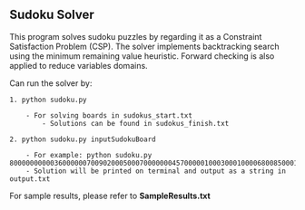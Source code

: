 ## Sudoku Solver

This program solves sudoku puzzles by regarding it as a Constraint Satisfaction Problem (CSP). The solver implements backtracking search using the minimum remaining value heuristic. Forward checking is also applied to reduce variables domains.


Can run the solver by:
	
	1. python sudoku.py    
	
		- For solving boards in sudokus_start.txt
	        - Solutions can be found in sudokus_finish.txt
		
	2. python sudoku.py inputSudokuBoard
                
		- For example: python sudoku.py 800000000003600000070090200050007000000045700000100030001000068008500010090000400
		- Solution will be printed on terminal and output as a string in output.txt
		
For sample results, please refer to **SampleResults.txt**
